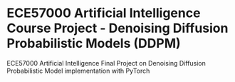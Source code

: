 # ECE57000 Artificial Intelligence Course Project - Denoising Diffusion Probabilistic Models (DDPM)
ECE57000 Artificial Intelligence Final Project on Denoising Diffusion Probabilistic Model implementation with PyTorch
